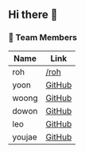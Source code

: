## Hi there 👋

### 👥 Team Members

| Name   | Link              |
|--------|-------------------|
| roh    | [/roh](https://github.com/madison-study/roh)       |
| yoon   | [GitHub](#)       |
| woong  | [GitHub](#)       |
| dowon  | [GitHub](#)       |
| leo    | [GitHub](#)       |
| youjae | [GitHub](#)       |
